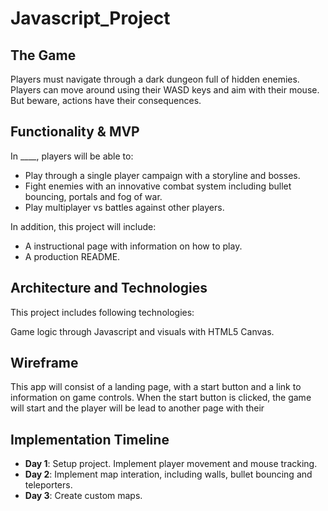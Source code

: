 # Javascript_Project

## The Game
Players must navigate through a dark dungeon full of hidden enemies. Players can move around using their WASD keys and aim with their mouse. But beware, actions have their consequences.

## Functionality & MVP

In ____, players will be able to:
* Play through a single player campaign with a storyline and bosses.
* Fight enemies with an innovative combat system including bullet bouncing, portals and fog of war.
* Play multiplayer vs battles against other players.

In addition, this project will include:
* A instructional page with information on how to play.
* A production README.

## Architecture and Technologies
This project includes following technologies:

Game logic through Javascript and visuals with HTML5 Canvas.

## Wireframe 
This app will consist of a landing page, with a start button and a link to information on game controls. When the start button is clicked, the game will start and the player will be lead to another page with their 

## Implementation Timeline

* **Day 1**: Setup project. Implement player movement and mouse tracking.
* **Day 2**: Implement map interation, including walls, bullet bouncing and teleporters.
* **Day 3**: Create custom maps.

